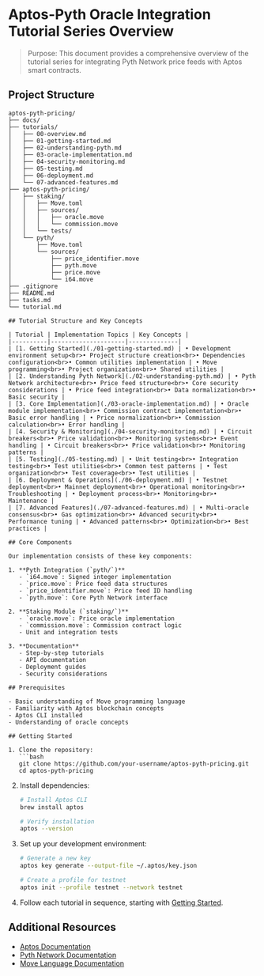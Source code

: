 # Aptos-Pyth Oracle Integration Tutorial Series Overview

> Purpose: This document provides a comprehensive overview of the tutorial series for integrating Pyth Network price feeds with Aptos smart contracts.

## Project Structure

```
aptos-pyth-pricing/
├── docs/
├── tutorials/
│   ├── 00-overview.md
│   ├── 01-getting-started.md
│   ├── 02-understanding-pyth.md
│   ├── 03-oracle-implementation.md
│   ├── 04-security-monitoring.md
│   ├── 05-testing.md
│   ├── 06-deployment.md
│   └── 07-advanced-features.md
├── aptos-pyth-pricing/
│   ├── staking/
│   │   ├── Move.toml
│   │   ├── sources/
│   │   │   ├── oracle.move
│   │   │   └── commission.move
│   │   └── tests/
│   └── pyth/
│       ├── Move.toml
│       └── sources/
│           ├── price_identifier.move
│           ├── pyth.move
│           ├── price.move
│           └── i64.move
├── .gitignore
├── README.md
├── tasks.md
└── tutorial.md

## Tutorial Structure and Key Concepts

| Tutorial | Implementation Topics | Key Concepts |
|----------|---------------------|--------------|
| [1. Getting Started](./01-getting-started.md) | • Development environment setup<br>• Project structure creation<br>• Dependencies configuration<br>• Common utilities implementation | • Move programming<br>• Project organization<br>• Shared utilities |
| [2. Understanding Pyth Network](./02-understanding-pyth.md) | • Pyth Network architecture<br>• Price feed structure<br>• Core security considerations | • Price feed integration<br>• Data normalization<br>• Basic security |
| [3. Core Implementation](./03-oracle-implementation.md) | • Oracle module implementation<br>• Commission contract implementation<br>• Basic error handling | • Price normalization<br>• Commission calculation<br>• Error handling |
| [4. Security & Monitoring](./04-security-monitoring.md) | • Circuit breakers<br>• Price validation<br>• Monitoring systems<br>• Event handling | • Circuit breakers<br>• Price validation<br>• Monitoring patterns |
| [5. Testing](./05-testing.md) | • Unit testing<br>• Integration testing<br>• Test utilities<br>• Common test patterns | • Test organization<br>• Test coverage<br>• Test utilities |
| [6. Deployment & Operations](./06-deployment.md) | • Testnet deployment<br>• Mainnet deployment<br>• Operational monitoring<br>• Troubleshooting | • Deployment process<br>• Monitoring<br>• Maintenance |
| [7. Advanced Features](./07-advanced-features.md) | • Multi-oracle consensus<br>• Gas optimization<br>• Advanced security<br>• Performance tuning | • Advanced patterns<br>• Optimization<br>• Best practices |

## Core Components

Our implementation consists of these key components:

1. **Pyth Integration (`pyth/`)**
   - `i64.move`: Signed integer implementation
   - `price.move`: Price feed data structures
   - `price_identifier.move`: Price feed ID handling
   - `pyth.move`: Core Pyth Network interface

2. **Staking Module (`staking/`)**
   - `oracle.move`: Price oracle implementation
   - `commission.move`: Commission contract logic
   - Unit and integration tests

3. **Documentation**
   - Step-by-step tutorials
   - API documentation
   - Deployment guides
   - Security considerations

## Prerequisites

- Basic understanding of Move programming language
- Familiarity with Aptos blockchain concepts
- Aptos CLI installed
- Understanding of oracle concepts

## Getting Started

1. Clone the repository:
   ```bash
   git clone https://github.com/your-username/aptos-pyth-pricing.git
   cd aptos-pyth-pricing
   ```

2. Install dependencies:
   ```bash
   # Install Aptos CLI
   brew install aptos
   
   # Verify installation
   aptos --version
   ```

3. Set up your development environment:
   ```bash
   # Generate a new key
   aptos key generate --output-file ~/.aptos/key.json
   
   # Create a profile for testnet
   aptos init --profile testnet --network testnet
   ```

4. Follow each tutorial in sequence, starting with [Getting Started](./01-getting-started.md).

## Additional Resources

- [Aptos Documentation](https://aptos.dev)
- [Pyth Network Documentation](https://docs.pyth.network)
- [Move Language Documentation](https://move-language.github.io/move/) 